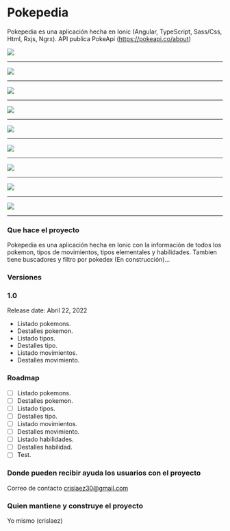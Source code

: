 # Pokepedia

Pokepedia es una aplicación hecha en Ionic (Angular, TypeScript, Sass/Css, Html, Rxjs, Ngrx).
API publica PokeApi (https://pokeapi.co/about)

<img src="https://github.com/crislaez/Pokepedia/blob/master/src/assets/images/pokepedia_1.jpg" />
<hr>
<img src="https://github.com/crislaez/Pokepedia/blob/master/src/assets/images/pokepedia_2.jpg" />
<hr>
<img src="https://github.com/crislaez/Pokepedia/blob/master/src/assets/images/pokepedia_3.jpg" />
<hr>
<img src="https://github.com/crislaez/Pokepedia/blob/master/src/assets/images/pokepedia_4.jpg" />
<hr>
<img src="https://github.com/crislaez/Pokepedia/blob/master/src/assets/images/pokepedia_5.jpg" />
<hr>
<img src="https://github.com/crislaez/Pokepedia/blob/master/src/assets/images/pokepedia_6.jpg" />
<hr>
<img src="https://github.com/crislaez/Pokepedia/blob/master/src/assets/images/pokepedia_7.jpg" />
<hr>
<img src="https://github.com/crislaez/Pokepedia/blob/master/src/assets/images/pokepedia_8.jpg" />
<hr>
<img src="https://github.com/crislaez/Pokepedia/blob/master/src/assets/images/pokepedia_9.jpg" />
<hr>


### Que hace el proyecto

Pokepedia es una aplicación hecha en Ionic con la información de todos los pokemon, tipos de movimientos, tipos elementales y habilidades. Tambien tiene buscadores y filtro por pokedex (En construcción)...

### Versiones

### 1.0

Release date: Abril 22, 2022

- Listado pokemons.
- Destalles pokemon.
- Listado tipos.
- Destalles tipo.
- Listado movimientos.
- Destalles movimiento.


### Roadmap

- [ ] Listado pokemons.
- [ ] Destalles pokemon.
- [ ] Listado tipos.
- [ ] Destalles tipo.
- [ ] Listado movimientos.
- [ ] Destalles movimiento.
- [ ] Listado habilidades.
- [ ] Destalles habilidad.
- [ ] Test.

### Donde pueden recibir ayuda los usuarios con el proyecto

Correo de contacto crislaez30@gmail.com

### Quien mantiene y construye el proyecto

Yo mismo (crislaez)
